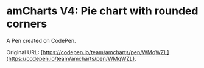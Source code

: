 # amCharts V4:  Pie chart with rounded corners

A Pen created on CodePen.

Original URL: [https://codepen.io/team/amcharts/pen/WMqWZL](https://codepen.io/team/amcharts/pen/WMqWZL).

